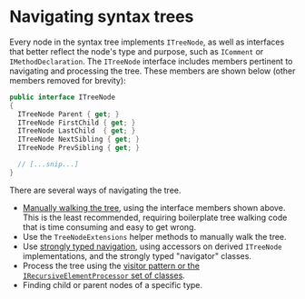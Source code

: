 ---
---

# Navigating syntax trees

Every node in the syntax tree implements `ITreeNode`, as well as interfaces that better reflect the node's type and purpose, such as `IComment` or `IMethodDeclaration`. The `ITreeNode` interface includes members pertinent to navigating and processing the tree. These members are shown below (other members removed for brevity):

```csharp
public interface ITreeNode
{
  ITreeNode Parent { get; }
  ITreeNode FirstChild { get; }
  ITreeNode LastChild  { get; }
  ITreeNode NextSibling { get; }
  ITreeNode PrevSibling { get; }

  // [...snip...]
}
```

There are several ways of navigating the tree.

* [Manually walking the tree](SyntaxTrees/ManualNavigation.md), using the interface members shown above. This is the least recommended, requiring boilerplate tree walking code that is time consuming and easy to get wrong.
* Use the `TreeNodeExtensions` helper methods to manually walk the tree.
* Use [strongly typed navigation](SyntaxTrees/StronglyTypedNavigation.md), using accessors on derived `ITreeNode` implementations, and the strongly typed "navigator" classes.
* Process the tree using the [visitor pattern or the `IRecursiveElementProcessor` set of classes](SyntaxTrees/RecursiveNavigation.md).
* Finding child or parent nodes of a specific type.

